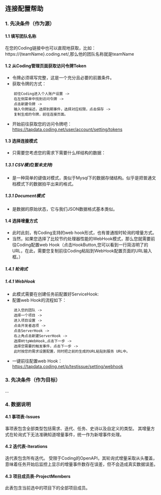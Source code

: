 ## **连接配置帮助**
### **1. 先决条件（作为源）**
#### **1.1 填写团队名称**
在您的Coding链接中也可以直观地获取，比如：https://{teamName}.coding.net/,那么他的团队名称就是teamName
#### **1.2 从Coding管理页面获取访问令牌Token**
- 令牌必须填写完整，这是一个充分且必要的前置条件。
- 获取令牌的方式：
```
    前往Coding进入个人账户设置 ->
    在左侧菜单中找到访问令牌 ->
    点击新建令牌 -> 
    输入令牌描述，选择到期事件，选择对应权限，点击保存 -> 
    复制生成的令牌，前往连接页面。
```
- 开始前往获取您的访问令牌吧：https://tapdata.coding.net/user/account/setting/tokens
#### **1.3 选择连接模式**
- 只需要您考虑您的需求下需要什么样结构的数据：
##### **1.3.1 CSV模式(暂未支持)**
- 是一种简单的键值对模式，类似于Mysql下的数据存储结构。似乎是把普通文档模式下的数据拍平出来的格式。
##### **1.3.1 Document模式**
- 是数据的原始状态，它与我们JSON数据格式基本类似。  
#### **1.4 选择增量方式**
- 此时此刻，有Coding支持的web hook形式，也有普通按时轮询的增量方式。
- 当然，如果您选择了比较节约处理器性能的WebHook模式，那么您就需要前往Coding配置web Hook（点击HookButton,您可以看到一行简洁明了的URL，在此，需要您复制前往Coding粘贴到WebHook配置页面的URL输入框。）
##### **1.4.1 轮询式**
##### **1.4.1 WebHook**
- 此模式需要在创建任务前配置好ServiceHook:
- 配置web Hook的流程如下：
```
    进入您的团队 ->
    选择一个项目 ->
    进入项目设置 ->
    点击开发者选项 ->
    点击ServerHook ->
    右上角点击新建ServerHook ->
    选择HttpWebHook,点击下一步 ->
    选择您需要的触发事件，点击下一步 ->
    此时按您的需求设置配置，同时把之前的生成的URL粘贴到服务 URL中。
```
- 一键前往配置web Hook：https://tapdata.coding.net/p/testissue/setting/webhook
### **3. 先决条件（作为目标）**
...

### **4. 数据说明**
#### **4.1 事项表-Issues**
事项表包含全部类型包括需求、迭代、任务、史诗以及自定义的类型。
其增量方式在轮询式下无法准确知道增量事件，统一作为新增事件处理。

#### **4.2 迭代表-Iterations**
迭代表包含所有迭代。
受限于Coding的OpenAPI，其轮询式增量采取从头覆盖，意味着任务开始后监控上显示的增量事件数存在误差，但不会造成真实数据误差。

#### **4.3 项目成员表-ProjectMembers**
此表包含当前选中的项目下的全部项目成员。

